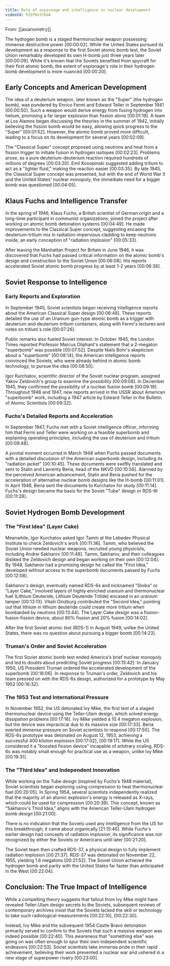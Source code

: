 ```yaml
---
title: Role of espionage and intelligence in nuclear development
videoId: hI9fHv3rDaA
---
```


From: [[asianometry]] <br/> 

The hydrogen bomb is a staged thermonuclear weapon possessing immense destructive power <a class="yt-timestamp" data-t="00:00:02">[00:00:02]</a>. While the United States pursued its development as a response to the first Soviet atomic bomb test, the Soviet Union remarkably developed its own H-bomb just three years later <a class="yt-timestamp" data-t="00:00:09">[00:00:09]</a>. While it's known that the Soviets benefited from spycraft for their first atomic bomb, the extent of espionage's role in their hydrogen bomb development is more nuanced <a class="yt-timestamp" data-t="00:00:20">[00:00:20]</a>.

## Early Concepts and American Development

The idea of a deuterium weapon, later known as the "Super" (the hydrogen bomb), was pondered by Enrico Fermi and Edward Teller in September 1941 <a class="yt-timestamp" data-t="00:00:50">[00:00:50]</a>. Such a weapon would derive energy from fusing hydrogen into helium, promising a far larger explosion than fission alone <a class="yt-timestamp" data-t="00:01:19">[00:01:19]</a>. A team at Los Alamos began discussing the theories in the summer of 1942, initially believing the fission bomb would be easy, allowing quick progress to the "Super" <a class="yt-timestamp" data-t="00:01:52">[00:01:52]</a>. However, the atomic bomb proved more difficult, leading to a focus on its development for several years <a class="yt-timestamp" data-t="00:02:09">[00:02:09]</a>.

The "Classical Super" concept proposed using neutrons and heat from a fission trigger to initiate fusion in hydrogen isotopes <a class="yt-timestamp" data-t="00:02:23">[00:02:23]</a>. Problems arose, as a pure deuterium-deuterium reaction required hundreds of millions of degrees <a class="yt-timestamp" data-t="00:03:20">[00:03:20]</a>. Emil Konopinski suggested adding tritium to act as a "lighter fluid," making the reaction easier <a class="yt-timestamp" data-t="00:03:35">[00:03:35]</a>. By late 1945, the Classical Super concept was presented, but with the end of World War II and the United States' nuclear monopoly, the immediate need for a bigger bomb was questioned <a class="yt-timestamp" data-t="00:04:05">[00:04:05]</a>.

## Klaus Fuchs and Intelligence Transfer

In the spring of 1946, Klaus Fuchs, a British scientist of German origin and a long-time participant in communist organizations, joined the project after working on atomic bomb detonation systems <a class="yt-timestamp" data-t="00:04:49">[00:04:49]</a>. He made improvements to the Classical Super concept, suggesting encasing the deuterium-tritium mix in radiation-impervious cladding to keep neutrons inside, an early conception of "radiation implosion" <a class="yt-timestamp" data-t="00:05:33">[00:05:33]</a>.

After leaving the Manhattan Project for Britain in June 1946, it was discovered that Fuchs had passed critical information on the atomic bomb's design and construction to the Soviet Union <a class="yt-timestamp" data-t="00:06:08">[00:06:08]</a>. His reports accelerated Soviet atomic bomb progress by at least 1-2 years <a class="yt-timestamp" data-t="00:06:36">[00:06:36]</a>.

## Soviet Response to Intelligence

### Early Reports and Exploration
In September 1945, Soviet scientists began receiving intelligence reports about the American Classical Super design <a class="yt-timestamp" data-t="00:06:48">[00:06:48]</a>. These reports detailed the use of an Uranium gun-type atomic bomb as a trigger with deuterium and deuterium-tritium containers, along with Fermi's lectures and notes on tritium's role <a class="yt-timestamp" data-t="00:07:26">[00:07:26]</a>.

Public remarks also fueled Soviet interest. In October 1945, the London Times reported Professor Marcus Oliphant's statement that a 2-megaton "superbomb" was possible <a class="yt-timestamp" data-t="00:07:52">[00:07:52]</a>. Despite Niels Bohr's skepticism about a "superbomb" <a class="yt-timestamp" data-t="00:08:14">[00:08:14]</a>, the American intelligence reports convinced the Soviets, who were already behind in atomic bomb technology, to pursue the idea <a class="yt-timestamp" data-t="00:08:50">[00:08:50]</a>.

Igor Kurchatov, scientific director of the Soviet nuclear program, assigned Yakov Zeldovich's group to examine the possibility <a class="yt-timestamp" data-t="00:09:08">[00:09:08]</a>. In December 1945, they confirmed the possibility of a nuclear fusion bomb <a class="yt-timestamp" data-t="00:09:19">[00:09:19]</a>. Throughout 1946 and 1947, new reports arrived in the USSR about American "superbomb" work, including a 1947 article by Edward Teller in the Bulletin of Atomic Scientists <a class="yt-timestamp" data-t="00:09:32">[00:09:32]</a>.

### Fuchs's Detailed Reports and Acceleration
In September 1947, Fuchs met with a Soviet intelligence officer, informing him that Fermi and Teller were working on a feasible superbomb and explaining operating principles, including the use of deuterium and tritium <a class="yt-timestamp" data-t="00:09:48">[00:09:48]</a>.

A pivotal moment occurred in March 1948 when Fuchs passed documents with a detailed discussion of the American superbomb design, including its "radiation jacket" <a class="yt-timestamp" data-t="00:10:45">[00:10:45]</a>. These documents were swiftly translated and sent to Stalin and Lavrenty Beria, head of the NKVD <a class="yt-timestamp" data-t="00:10:56">[00:10:56]</a>. Alarmed by the perceived American advancement, Stalin and Beria pushed for the acceleration of alternative nuclear bomb designs like the H-bomb <a class="yt-timestamp" data-t="00:11:01">[00:11:01]</a>. In April 1948, Beria sent the documents to Kurchatov for study <a class="yt-timestamp" data-t="00:11:14">[00:11:14]</a>. Fuchs's design became the basis for the Soviet "Tube" design or RDS-6t <a class="yt-timestamp" data-t="00:11:28">[00:11:28]</a>.

## Soviet Hydrogen Bomb Development

### The "First Idea" (Layer Cake)
Meanwhile, Igor Kurchatov asked Igor Tamm at the Lebedev Physical Institute to check Zeldovich's work <a class="yt-timestamp" data-t="00:11:36">[00:11:36]</a>. Tamm, who believed the Soviet Union needed nuclear weapons, recruited young physicists, including Andrei Sakharov <a class="yt-timestamp" data-t="00:11:48">[00:11:48]</a>. Tamm, Sakharov, and their colleagues disliked the Zeldovich design and began working on their own <a class="yt-timestamp" data-t="00:12:04">[00:12:04]</a>. By 1948, Sakharov had a promising design he called the "First Idea," developed without access to the superbomb documents passed by Fuchs <a class="yt-timestamp" data-t="00:12:08">[00:12:08]</a>.

Sakharov's design, eventually named RDS-6s and nicknamed "Sloika" or "Layer Cake," involved layers of highly enriched uranium and thermonuclear fuel (Lithium Deuteride, Lithium Deuteride Tritide) encased in an uranium tamper <a class="yt-timestamp" data-t="00:13:13">[00:13:13]</a>. Vitalii Ginzburg contributed the "Second Idea," pointing out that lithium in lithium deuteride could create more tritium when bombarded by neutrons <a class="yt-timestamp" data-t="00:13:44">[00:13:44]</a>. The Layer Cake design was a fission-fusion-fission device, about 80% fission and 20% fusion <a class="yt-timestamp" data-t="00:14:02">[00:14:02]</a>.

After the first Soviet atomic test (RDS-1) in August 1949, unlike the United States, there was no question about pursuing a bigger bomb <a class="yt-timestamp" data-t="00:14:23">[00:14:23]</a>.

### Truman's Order and Soviet Acceleration
The first Soviet atomic bomb test ended America's brief nuclear monopoly and led to doubts about predicting Soviet progress <a class="yt-timestamp" data-t="00:15:42">[00:15:42]</a>. In January 1950, US President Truman ordered the accelerated development of the superbomb <a class="yt-timestamp" data-t="00:16:06">[00:16:06]</a>. In response to Truman's order, Zeldovich and his team pressed on with the RDS-6s design, authorized for a prototype by May 1952 <a class="yt-timestamp" data-t="00:16:32">[00:16:32]</a>.

### The 1953 Test and International Pressure
In November 1952, the US detonated Ivy Mike, the first test of a staged thermonuclear device using the Teller-Ulam design, which solved energy dissipation problems <a class="yt-timestamp" data-t="00:17:16">[00:17:16]</a>. Ivy Mike yielded a 10.4 megaton explosion, but the device was impractical due to its massive size <a class="yt-timestamp" data-t="00:17:33">[00:17:33]</a>. Beria exerted immense pressure on Soviet scientists to respond <a class="yt-timestamp" data-t="00:17:50">[00:17:50]</a>. The RDS-6s prototype was detonated on August 12, 1953, achieving a successful 400 kiloton explosion <a class="yt-timestamp" data-t="00:17:02">[00:17:02]</a>, <a class="yt-timestamp" data-t="00:19:17">[00:19:17]</a>. While the US considered it a "boosted fission device" incapable of arbitrary scaling, RDS-6s was notably small enough for practical use as a weapon, unlike Ivy Mike <a class="yt-timestamp" data-t="00:19:31">[00:19:31]</a>.

### The "Third Idea" and Independent Innovation
While working on the Tube design (inspired by Fuchs's 1948 material), Soviet scientists began exploring using compression to heat thermonuclear fuel <a class="yt-timestamp" data-t="00:20:05">[00:20:05]</a>. In Spring 1954, several scientists independently realized that the majority of an atomic explosion's energy is released as X-rays, which could be used for compression <a class="yt-timestamp" data-t="00:20:39">[00:20:39]</a>. This concept, known as "Sakharov's Third Idea," aligns with the American Teller-Ulam hydrogen bomb design <a class="yt-timestamp" data-t="00:21:00">[00:21:00]</a>.

There is no indication that the Soviets used any intelligence from the US for this breakthrough; it came about organically <a class="yt-timestamp" data-t="21:15:46">[21:15:46]</a>. While Fuchs's earlier design had concepts of radiation implosion, its significance was not recognized by either the Soviets or Americans until later <a class="yt-timestamp" data-t="00:21:20">[00:21:20]</a>.

The Soviet team then crafted RDS-37, a physical design to fully implement radiation implosion <a class="yt-timestamp" data-t="00:21:37">[00:21:37]</a>. RDS-37 was detonated on November 22, 1955, yielding 1.6 megatons <a class="yt-timestamp" data-t="00:21:52">[00:21:52]</a>. The Soviet Union achieved the hydrogen bomb and parity with the United States far faster than anticipated in the West <a class="yt-timestamp" data-t="00:22:04">[00:22:04]</a>.

## Conclusion: The True Impact of Intelligence

While a compelling theory suggests that fallout from Ivy Mike might have revealed Teller-Ulam design secrets to the Soviets, subsequent reviews of contemporary archives insist that the Soviets lacked the skill or technology to take such radiological measurements <a class="yt-timestamp" data-t="00:22:10">[00:22:10]</a>, <a class="yt-timestamp" data-t="00:22:30">[00:22:30]</a>.

Instead, Ivy Mike and the subsequent 1954 Castle Bravo detonation primarily served to confirm to the Soviets that such a massive weapon was indeed possible <a class="yt-timestamp" data-t="00:22:40">[00:22:40]</a>. This awareness that "something else" was going on was often enough to spur their own independent scientific endeavors <a class="yt-timestamp" data-t="00:22:53">[00:22:53]</a>. Soviet scientists take immense pride in their rapid achievement, believing their work prevented a nuclear war and ushered in a new stage of superpower rivalry <a class="yt-timestamp" data-t="00:23:00">[00:23:00]</a>.